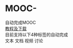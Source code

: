 # MOOC-
自动完成MOOC  
[教程及下载](https://xiongzhiyuan233.github.io/moocScript/)  
目前支持以下4种标签的自动完成  
文本
文档
视频
讨论  
